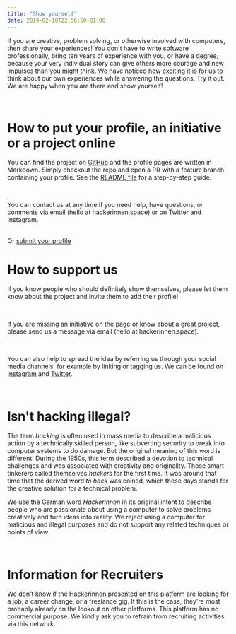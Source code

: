 ```yaml
---
title: "Show yourself"
date: 2019-02-18T22:56:50+01:00
---
```


<p>If you are creative, problem solving, or otherwise involved with computers, then share your experiences! You don't have to write software professionally, bring ten years of experience with you, or have a degree, because your very individual story can give others more courage and new impulses than you might think. We have noticed how exciting it is for us to think about our own experiences while answering the questions. Try it out. We are happy when you are there and show yourself!</p><br>

<h1 class="is-size-4">How to put your profile, an initiative or a project online</h1>
<p>You can find the project on <a href="https://github.com/hackerinnen/hackerinnen" target="_blank" rel="noopener noreferrer">GitHub</a> and the profile pages are written in Markdown. Simply checkout the repo and open a PR with a feature branch containing your profile. See the <a href="https://github.com/hackerinnen/hackerinnen/blob/master/README.md" target="_blank" rel="noopener noreferrer">README file</a> for a step-by-step guide.</p>
<br>
<p>You can contact us at any time if you need help, have questions, or comments via email (hello at hackerinnen.space) or on Twitter and Instagram.</p>
<br>
Or <a href="http://submit.hackerinnen.space/" target="_blank">submit your profile</a>

<h1 class="is-size-4">How to support us</h1>
<p>If you know people who should definitely show themselves, please let them know about the project and invite them to add their profile!</p>
<br>
<p>
If you are missing an initiative on the page or know about a great project, please send us a message via email (hello at hackerinnen.space).
</p>
<br>
<p>You can also help to spread the idea by referring us through your social media channels, for example by linking or tagging us. We can be found on <a href="https://instagram.com/hackerinnen.space" target="_blank" rel="noopener noreferrer">Instagram</a> and <a href="https://twitter.com/hackerinnen" target="_blank" rel="noopener noreferrer">Twitter</a>.</p>
<br>

<h1 class="is-size-4">Isn't hacking illegal?</h1>

<p>The term <i>hacking</i> is often used in mass media to describe a malicious action by a technically skilled person, like subverting security to break into computer systems to do damage. But the original meaning of this word is different! During the 1950s, this term described a devotion to technical challenges and was associated with creativity and originality. Those smart tinkerers called themselves <i>hackers</i> for the first time. It was around that time that the derived word <i>to hack</i> was coined, which these days stands for the creative solution for a technical problem.
<br>
<p>We use the German word <i>Hackerinnen</i> in its original intent to describe people who are passionate about using a computer to solve problems creatively and turn ideas into reality. We reject using a computer for malicious and illegal purposes and do not support any related techniques or points of view.</p>
<br>

<h1 class="is-size-4">Information for Recruiters</h1>
<p>
We don't know if the Hackerinnen presented on this platform are looking for a job, a career change, or a freelance gig. It this is the case, they're most probably already on the lookout on other platforms. This platform has no commercial purpose. We kindly ask you to refrain from recruiting activities via this network.</p>
